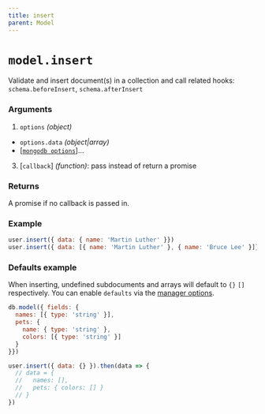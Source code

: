 ```yaml
---
title: insert
parent: Model
---
```


# `model.insert`

Validate and insert document(s) in a collection and call related hooks: `schema.beforeInsert`,  `schema.afterInsert`

### Arguments

1. `options` *(object)*
  - `options.data` *(object\|array)*
  - [[`mongodb options`](http://mongodb.github.io/node-mongodb-native/3.2/api/Collection.html#insert)]...
3. [`callback`] *(function)*: pass instead of return a promise

### Returns

A promise if no callback is passed in.

### Example

```js
user.insert({ data: { name: 'Martin Luther' }})
user.insert({ data: [{ name: 'Martin Luther' }, { name: 'Bruce Lee' }]})
```

### Defaults example

When inserting, undefined subdocuments and arrays will default to `{}` `[]` respectively. You can enable `defaults` via the [manager options](/manager#arguments).

```js
db.model({ fields: {
  names: [{ type: 'string' }],
  pets: { 
    name: { type: 'string' },
    colors: [{ type: 'string' }]
  }
}})

user.insert({ data: {} }).then(data => {
  // data = {
  //   names: [],
  //   pets: { colors: [] }
  // }
})
```
